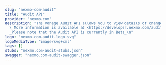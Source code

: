```yaml
---
slug: "nexmo-com-audit"
title: "Audit API"
provider: "nexmo.com"
description: "The Vonage Audit API allows you to view details of changes to your account.\
  \ More information is available at <https://developer.nexmo.com/audit/overview>.\n\
  _Please note that the Audit API is currently in Beta_\n"
logo: "nexmo.com-audit-logo.svg"
logoMediaType: "image/svg+xml"
tags: []
stubs: "nexmo.com-audit-stubs.json"
swagger: "nexmo.com-audit-swagger.json"
---
```

